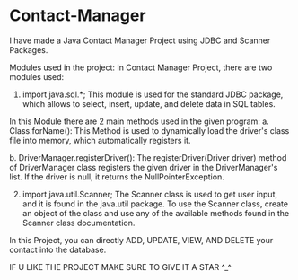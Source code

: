 # Contact-Manager

I have made a Java Contact Manager Project using JDBC and Scanner Packages.

Modules used in the project:
In Contact Manager Project, there are two modules used:

1. import java.sql.*;
This module is used for the standard JDBC package, which allows to select, insert,
update, and delete data in SQL tables.

In this Module there are 2 main methods used in the given program:
a. Class.forName(): This Method is used to dynamically load the driver's class
file into memory, which automatically registers it.

b. DriverManager.registerDriver(): The registerDriver(Driver driver) method
of DriverManager class registers the given driver in the DriverManager's list. If
the driver is null, it returns the NullPointerException.


2. import java.util.Scanner;
The Scanner class is used to get user input, and it is found in the java.util
package. To use the Scanner class, create an object of the class and use any of
the available methods found in the Scanner class documentation.

In this Project, you can directly ADD, UPDATE, VIEW, AND DELETE your contact into the database.

IF U LIKE THE PROJECT MAKE SURE TO GIVE IT A STAR ^_^
